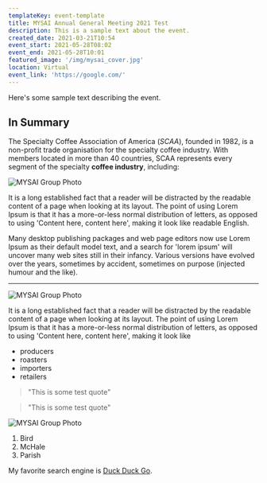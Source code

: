 ```yaml
---
templateKey: event-template
title: MYSAI Annual General Meeting 2021 Test
description: This is a sample text about the event.
created_date: 2021-03-21T10:54
event_start: 2021-05-28T08:02
event_end: 2021-05-28T10:01
featured_image: '/img/mysai_cover.jpg'
location: Virtual
event_link: 'https://google.com/'
---
```


Here's some sample text describing the event.

## In Summary

The Specialty Coffee Association of America (_SCAA_), founded in 1982, is a non-profit trade organisation for the specialty coffee industry. With members located in more than 40 countries, SCAA represents every segment of the specialty **coffee industry**, including:

![MYSAI Group Photo](/img/mysai_cover.jpg 'MYSAI Group Photo')

It is a long established fact that a reader will be distracted by the readable content of a page when looking at its layout. The point of using Lorem Ipsum is that it has a more-or-less normal distribution of letters, as opposed to using 'Content here, content here', making it look like readable English.

Many desktop publishing packages and web page editors now use Lorem Ipsum as their default model text, and a search for 'lorem ipsum' will uncover many web sites still in their infancy. Various versions have evolved over the years, sometimes by accident, sometimes on purpose (injected humour and the like).

---

![MYSAI Group Photo](/img/mysai_cover.jpg 'MYSAI Group Photo')

It is a long established fact that a reader will be distracted by the readable content of a page when looking at its layout. The point of using Lorem Ipsum is that it has a more-or-less normal distribution of letters, as opposed to using 'Content here, content here', making it look like

- producers
- roasters
- importers
- retailers

> "This is some test quote"

> "This is some test quote"

![MYSAI Group Photo](/img/mysai_cover.jpg 'MYSAI Group Photo')

1. Bird
2. McHale
3. Parish

My favorite search engine is [Duck Duck Go](https://duckduckgo.com).
